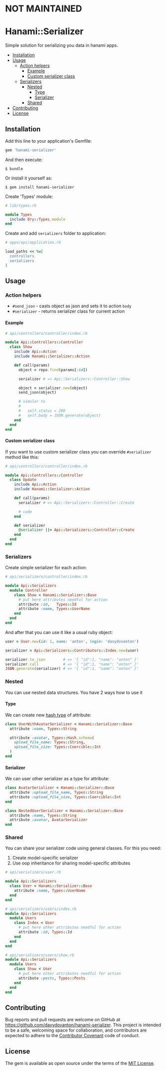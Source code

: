 # NOT MAINTAINED

# Hanami::Serializer

Simple solution for serializing you data in hanami apps.

* [Installation](#installation)
* [Usage](#usage)
  * [Action helpers](#action-helpers)
    * [Example](#example)
    * [Custom serializer class](#custom-serializer-class)
  * [Serializers](#serializers)
    * [Nested](#nested)
      * [Type](#type)
      * [Serializer](#serializer)
    * [Shared](#shared)
* [Contributing](#contributing)
* [License](#license)

## Installation

Add this line to your application's Gemfile:

```ruby
gem 'hanami-serializer'
```

And then execute:

    $ bundle

Or install it yourself as:

    $ gem install hanami-serializer

Create 'Types' module:

```ruby
# lib/types.rb

module Types
  include Dry::Types.module
end
```

Create and add `serializers` folder to application:

```ruby
# apps/api/application.rb

load_paths << %w[
  controllers
  serializers
]
```

## Usage
### Action helpers
* `#send_json` - casts object as json and sets it to action `body`
* `#serializer` - returns serializer class for current action

#### Example
```ruby
# api/controllers/controller/index.rb

module Api::Controllers::Controller
  class Show
    include Api::Action
    include Hanami::Serializer::Action

    def call(params)
      object = repo.find(params[:id])

      serializer # => Api::Serializers::Controller::Show

      object = serializer.new(object)
      send_json(object)

      # simular to
      #
      #   self.status = 200
      #   self.body = JSON.generate(object)
    end
  end
end
```

#### Custom serializer class
If you want to use custom serializer class you can override `#serializer` method like this:

```ruby
# api/controllers/controller/index.rb

module Api::Controllers::Controller
  class Update
    include Api::Action
    include Hanami::Serializer::Action

    def call(params)
      serializer # => Api::Serializers::Controller::Create

      # code
    end

    def serializer
      @serializer ||= Api::Serializers::Controller::Create
    end
  end
end
```

### Serializers
Create simple serializer for each action:

```ruby
# api/serializers/controller/index.rb

module Api::Serializers
  module Controller
    class Show < Hanami::Serializer::Base
      # put here attributes needful for action
      attribute :id,   Types::Id
      attribute :name, Types::UserName
    end
  end
end
```

And after that you can use it like a usual ruby object:
```ruby
user = User.new(id: 1, name: 'anton', login: 'davydovanton')

serializer = Api::Serializers::Contributors::Index.new(user)

serializer.to_json        # => '{ "id":1, "name": "anton" }'
serializer.call           # => '{ "id":1, "name": "anton" }'
JSON.generate(serializer) # => '{ "id":1, "name": "anton" }'
```

### Nested
You can use nested data structures. You have 2 ways how to use it

#### Type
We can create new [hash type](http://dry-rb.org/gems/dry-types/hash-schemas/) of attribute:

```ruby
class UserWithAvatarSerializer < Hanami::Serializer::Base
  attribute :name, Types::String

  attribute :avatar, Types::Hash.schema(
    upload_file_name: Types::String,
    upload_file_size: Types::Coercible::Int
  )
end
```

#### Serializer
We can user other serializer as a type for attribute:

```ruby
class AvatarSerializer < Hanami::Serializer::Base
  attribute :upload_file_name, Types::String
  attribute :upload_file_size, Types::Coercible::Int
end

class NestedUserSerializer < Hanami::Serializer::Base
  attribute :name, Types::String
  attribute :avatar, AvatarSerializer
end
```

### Shared
You can share your serializer code using general classes. For this you need:

1. Create model-specific serializer
2. Use oop inheritance for sharing model-specific attributes

```ruby
# api/serializers/user.rb

module Api::Serializers
  class User < Hanami::Serializer::Base
    attribute :name, Types::UserName
  end
end
```

```ruby
# api/serializers/users/index.rb
module Api::Serializers
  module Users
    class Index < User
      # put here other attributes needful for action
      attribute :id, Types::Id
    end
  end
end

# api/serializers/users/show.rb
module Api::Serializers
  module Users
    class Show < User
      # put here other attributes needful for action
      attribute :posts, Types::Posts
    end
  end
end
```

## Contributing

Bug reports and pull requests are welcome on GitHub at https://github.com/davydovanton/hanami-serializer. This project is intended to be a safe, welcoming space for collaboration, and contributors are expected to adhere to the [Contributor Covenant](http://contributor-covenant.org) code of conduct.


## License

The gem is available as open source under the terms of the [MIT License](http://opensource.org/licenses/MIT).


